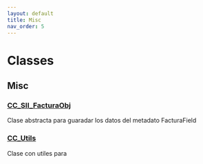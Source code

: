 ```yaml
---
layout: default
title: Misc
nav_order: 5
---
```


# Classes

## Misc

### [CC_SII_FacturaObj](/Misc/CC_SII_FacturaObj.md)

Clase abstracta para guaradar los datos del metadato FacturaField

### [CC_Utils](/Misc/CC_Utils.md)

Clase con utiles para
